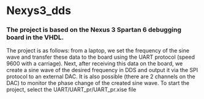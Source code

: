 # Nexys3_dds
### The project is based on the Nexus 3 Spartan 6 debugging board in the VHDL.

The project is as follows:
from a laptop, we set the frequency of the sine wave and transfer these data to the board using the UART protocol (speed 9600 with a carriage). Next, after receiving this data on the board, we create a sine wave of the desired frequency in DDS and output it via the SPI protocol to an external DAC. It is also possible (there are 2 channels on the DAC) to monitor the phase change of the created sine wave.
To start the project, select the UART/UART_pr/UART_pr.xise file
